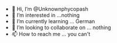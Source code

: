 - 👋 Hi, I’m @Unknownphycopash
- 👀 I’m interested in ...nothing 
- 🌱 I’m currently learning ... German 
- 💞️ I’m looking to collaborate on ... nothing 
- 📫 How to reach me ... you can't

<!---
Unknownphycopash/Unknownphycopash is a ✨ special ✨ repository because its `README.md` (this file) appears on your GitHub profile.
You can click the Preview link to take a look at your changes.
--->
